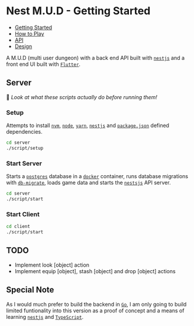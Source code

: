 # Nest M.U.D - Getting Started

- [Getting Started](README.md)
- [How to Play](README-HOWTOPLAY.md)
- [API](README-API.md)
- [Design](README-DESIGN.md)

A M.U.D (multi user dungeon) with a back end API built with [`nestjs`](https://docs.nestjs.com/) and a front end UI built with [`Flutter`](https://flutter.dev/docs).

## Server

📝 _Look at what these scripts actually do before running them!_

### Setup

Attempts to install [`nvm`](https://github.com/nvm-sh/nvm), [`node`](https://nodejs.org/en/), [`yarn`](https://yarnpkg.com/), [`nestjs`](https://docs.nestjs.com/) and [`package.json`](./server/package.json) defined dependencies.

```bash
cd server
./script/setup
```

### Start Server

Starts a [`postgres`](https://www.postgresql.org/) database in a [`docker`](https://www.docker.com/) container, runs database migrations with [`db-migrate`](https://db-migrate.readthedocs.io/en/latest/), loads game data and starts the [`nestsjs`](https://docs.nestjs.com/) API server.

```bash
cd server
./script/start
```

### Start Client

```bash
cd client
./script/start
```

## TODO

- Implement look [object] action
- Implement equip [object], stash [object] and drop [object] actions

## Special Note

As I would much prefer to build the backend in [`Go`](https://golang.org/doc/tutorial/getting-started), I am only going to build limited funtionality into this version as a proof of concept and a means of learning [`nestjs`](https://docs.nestjs.com/) and [`TypeScript`](https://www.typescriptlang.org/docs/).
